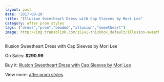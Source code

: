 ```yaml
---
layout: post
date: '2017-08-20'
title: "Illusion Sweetheart Dress with Cap Sleeves by Mori Lee"
category: after prom styles
tags: ["dress","prom","beaded","illusion","sweetheart"]
image: http://img.transblink.com/15141-thickbox_default/illusion-sweetheart-dress-with-cap-sleeves-by-mori-lee.jpg
---
```

Illusion Sweetheart Dress with Cap Sleeves by Mori Lee

On Sales: **$290.99**
<a href="https://www.transblink.com/en/after-prom-styles/4827-illusion-sweetheart-dress-with-cap-sleeves-by-mori-lee.html"><amp-img layout="responsive" width="600" height="600" src="//img.transblink.com/15141-thickbox_default/illusion-sweetheart-dress-with-cap-sleeves-by-mori-lee.jpg" alt="Illusion Sweetheart Dress with Cap Sleeves by Mori Lee 0" /></a>
<a href="https://www.transblink.com/en/after-prom-styles/4827-illusion-sweetheart-dress-with-cap-sleeves-by-mori-lee.html"><amp-img layout="responsive" width="600" height="600" src="//img.transblink.com/15144-thickbox_default/illusion-sweetheart-dress-with-cap-sleeves-by-mori-lee.jpg" alt="Illusion Sweetheart Dress with Cap Sleeves by Mori Lee 1" /></a>
<a href="https://www.transblink.com/en/after-prom-styles/4827-illusion-sweetheart-dress-with-cap-sleeves-by-mori-lee.html"><amp-img layout="responsive" width="600" height="600" src="//img.transblink.com/15143-thickbox_default/illusion-sweetheart-dress-with-cap-sleeves-by-mori-lee.jpg" alt="Illusion Sweetheart Dress with Cap Sleeves by Mori Lee 2" /></a>
<a href="https://www.transblink.com/en/after-prom-styles/4827-illusion-sweetheart-dress-with-cap-sleeves-by-mori-lee.html"><amp-img layout="responsive" width="600" height="600" src="//img.transblink.com/15142-thickbox_default/illusion-sweetheart-dress-with-cap-sleeves-by-mori-lee.jpg" alt="Illusion Sweetheart Dress with Cap Sleeves by Mori Lee 3" /></a>

Buy it: [Illusion Sweetheart Dress with Cap Sleeves by Mori Lee](https://www.transblink.com/en/after-prom-styles/4827-illusion-sweetheart-dress-with-cap-sleeves-by-mori-lee.html "Illusion Sweetheart Dress with Cap Sleeves by Mori Lee")

View more: [after prom styles](https://www.transblink.com/en/55-after-prom-styles "after prom styles")